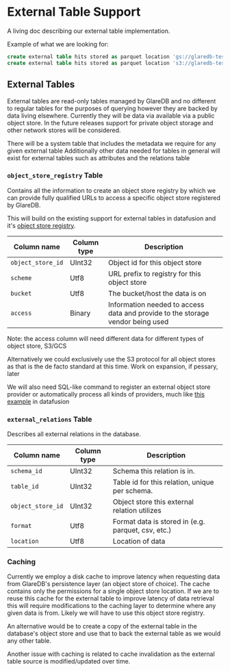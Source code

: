 # External Table Support

A living doc describing our external table implementation.

Example of what we are looking for:
```sql
create external table hits stored as parquet location 'gs://glaredb-testdata/hits.parquet';
create external table hits stored as parquet location 's3://glaredb-testdata/hits.parquet';
```

## External Tables

External tables are read-only tables managed by GlareDB and no different to regular tables for the purposes of querying however they are backed by data living elsewhere.
Currently they will be data via available via a public object store.
In the future releases support for private object storage and other network stores will be considered.

There will be a system table that includes the metadata we require for any given external table
Additionally other data needed for tables in general will exist for external tables such as attributes and the relations table

### `object_store_registry` Table

Contains all the information to create an object store registry by which we can provide fully qualified URLs to access a specific object store registered by GlareDB.

This will build on the existing support for external tables in datafusion and it's [object store registry](https://github.com/apache/arrow-datafusion/blob/master/datafusion/core/src/datasource/datasource.rs).

| Column name | Column type | Description                         |
|-------------|-------------|-------------------------------------|
| `object_store_id` | UInt32      | Object id for this object store |
| `scheme`    | Utf8      | URL prefix to registry for this object store |
| `bucket`    | Utf8      | The bucket/host the data is on |
| `access`    | Binary      | Information needed to access data and provide to the storage vendor being used |

Note: the access column will need different data for different types of object store, S3/GCS

Alternatively we could exclusively use the S3 protocol for all object stores as that is the de facto standard at this time. Work on expansion, if pessary, later

We will also need SQL-like command to register an external object store provider or automatically process all kinds of providers, much like [this example](https://arrow.apache.org/datafusion/user-guide/cli.html?highlight=external+table#querying-s3-data-sources) in datafusion

### `external_relations` Table

Describes all external relations in the database.

| Column name | Column type | Description                         |
|-------------|-------------|-------------------------------------|
| `schema_id` | UInt32      | Schema this relation is in.         |
| `table_id`  | UInt32      | Table id for this relation, unique per schema. |
| `object_store_id` | UInt32 | Object store this external relation utilizes |
| `format`    | Utf8        | Format data is stored in (e.g. parquet, csv, etc.)  |
| `location`  | Utf8        | Location of data |

### Caching

Currently we employ a disk cache to improve latency when requesting data from GlareDB's persistence layer (an object store of choice).
The cache contains only the permissions for a single object store location. If we are to reuse this cache for the external table to improve latency of data retrieval this will require modifications to the caching layer to determine where any given data is from. Likely we will have to use this object store registry.

An alternative would be to create a copy of the external table in the database's object store and use that to back the external table as we would any other table.

Another issue with caching is related to cache invalidation as the external table source is modified/updated over time.
